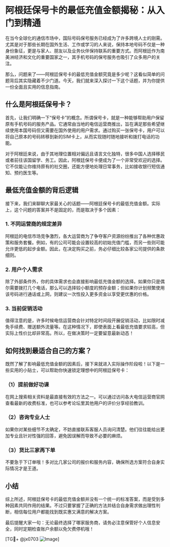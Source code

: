 # 阿根廷保号卡的最低充值金额揭秘：从入门到精通

在当今全球化的通信市场中，国际号码保号服务已经成为了许多跨境人士的刚需。尤其是对于那些长期在国外生活、工作或学习的人来说，保持本地号码不仅是一种身份象征，更是与家人、朋友以及业务伙伴保持联系的重要方式。而阿根廷作为南美洲经济和文化的重要国家之一，其手机号码的保号服务也吸引了众多用户的关注。

那么，问题来了——阿根廷保号卡的最低充值金额究竟是多少呢？这看似简单的问题背后其实隐藏着不少门道。今天，我们就来深入探讨一下这个话题，并为你提供一份全面且实用的信息指南。

## 什么是阿根廷保号卡？

首先，让我们明确一下“保号卡”的概念。所谓保号卡，就是一种能够帮助用户保留原有手机号码的服务产品。它通常由当地的电信运营商推出，旨在满足那些希望继续使用本国号码但又需要在国外使用的用户需求。通过购买一张保号卡，用户可以将自己原本的号码转移到新的SIM卡上，从而实现随时随地接听和拨打电话的功能。

对于阿根廷来说，由于其地理位置相对偏远且语言文化独特，很多中国人选择移民或者前往该国留学、务工。因此，阿根廷保号卡便成为了一个非常受欢迎的选择。它不仅能让你维持原有的社交圈，还能方便地处理日常事务，比如接收银行短信通知、预约医生等。

## 最低充值金额的背后逻辑

接下来，我们来聊聊大家最关心的话题——阿根廷保号卡的最低充值金额。实际上，这个问题的答案并不是固定的，而是取决于多个因素：

### 1. 不同运营商的规定差异
阿根廷的电信市场竞争激烈，各大运营商为了争夺客户资源纷纷推出了各种优惠政策和服务套餐。例如，有的公司可能会设置较高的初始充值门槛，而另一些则可能允许更低的起步金额。因此，在决定购买之前，务必仔细比较各家公司提供的条款细则。

### 2. 用户个人需求
除了外部条件外，你的具体需求也会直接影响最低充值金额的选择。如果你只是偶尔需要拨打几个电话，那么可以选择较小额度的预存金额；但如果你计划频繁使用该号码进行通话或上网，则建议一次性投入更多资金以享受更优惠的价格。

### 3. 当前促销活动
值得注意的是，许多时候电信运营商会针对特定时间段开展促销活动，比如限时减免手续费、赠送额外流量等。在这种情况下，即使表面上看最低充值要求较高，但实际上性价比却非常高。所以，在做决策时一定要留意最新动态！

## 如何找到最适合自己的方案？

既然了解了影响最低充值金额的因素后，接下来就进入实际操作阶段啦！以下是一些实用的小贴士，可以帮助你快速锁定理想中的阿根廷保号卡：

### （1）提前做好功课
在网上搜索相关资料是最直接有效的方法之一。可以通过访问各大电信运营商官网查看最新的收费标准，也可以参考论坛里其他用户的评价分享经验教训。

### （2）咨询专业人士
如果你对某些细节不太确定，不妨直接联系客服人员询问清楚。他们往往能给出更加专业且针对性强的回答，避免因误解而导致不必要的麻烦。

### （3）货比三家再下单
不要急于下订单哦！多对比几家公司的报价和服务内容，确保所选方案符合自身实际情况才是王道。

## 小结

综上所述，阿根廷保号卡的最低充值金额并没有一个统一的标准答案，而是受到多种因素共同作用的结果。不过只要掌握了正确的方法并结合自身需求做出理性判断，相信每位用户都能找到既实惠又满意的解决方案。

最后提醒大家一句：无论最终选择了哪家服务商，请务必注意保管好个人信息安全，同时定期检查账户余额以免欠费停机哦！

[TG💪+ @jx0703 ![Image](https://github.com/user-attachments/assets/dbca1d08-cadb-493c-b0ec-ad6f7a83f270)]